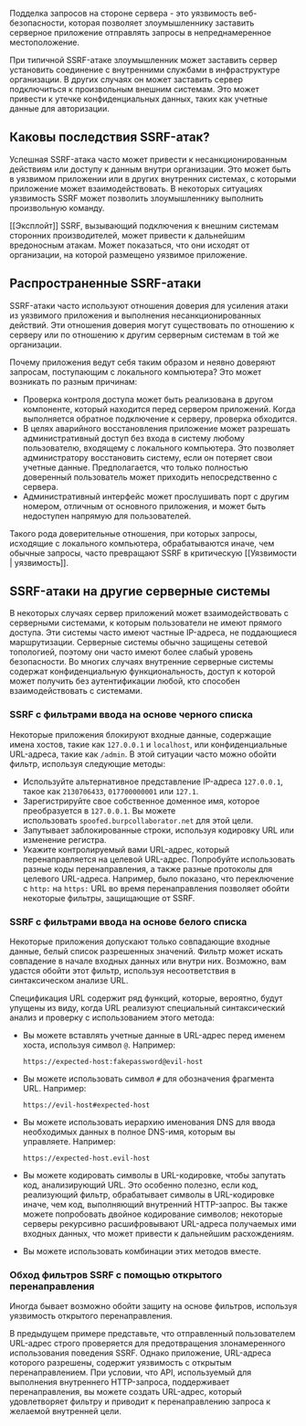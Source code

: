 Подделка запросов на стороне сервера - это уязвимость веб-безопасности, которая позволяет злоумышленнику заставить серверное приложение отправлять запросы в непреднамеренное местоположение.

При типичной SSRF-атаке злоумышленник может заставить сервер установить соединение с внутренними службами в инфраструктуре организации. В других случаях он может заставить сервер подключиться к произвольным внешним системам. Это может привести к утечке конфиденциальных данных, таких как учетные данные для авторизации.

## Каковы последствия SSRF-атак?

Успешная SSRF-атака часто может привести к несанкционированным действиям или доступу к данным внутри организации. Это может быть в уязвимом приложении или в других внутренних системах, с которыми приложение может взаимодействовать. В некоторых ситуациях уязвимость SSRF может позволить злоумышленнику выполнить произвольную команду.

[[Эксплойт]] SSRF, вызывающий подключения к внешним системам сторонних производителей, может привести к дальнейшим вредоносным атакам. Может показаться, что они исходят от организации, на которой размещено уязвимое приложение.

## Распространенные SSRF-атаки

SSRF-атаки часто используют отношения доверия для усиления атаки из уязвимого приложения и выполнения несанкционированных действий. Эти отношения доверия могут существовать по отношению к серверу или по отношению к другим серверным системам в той же организации.

Почему приложения ведут себя таким образом и неявно доверяют запросам, поступающим с локального компьютера? Это может возникать по разным причинам:

- Проверка контроля доступа может быть реализована в другом компоненте, который находится перед сервером приложений. Когда выполняется обратное подключение к серверу, проверка обходится.
- В целях аварийного восстановления приложение может разрешать административный доступ без входа в систему любому пользователю, входящему с локального компьютера. Это позволяет администратору восстановить систему, если он потеряет свои учетные данные. Предполагается, что только полностью доверенный пользователь может приходить непосредственно с сервера.
- Административный интерфейс может прослушивать порт с другим номером, отличным от основного приложения, и может быть недоступен напрямую для пользователей.

Такого рода доверительные отношения, при которых запросы, исходящие с локального компьютера, обрабатываются иначе, чем обычные запросы, часто превращают SSRF в критическую [[Уязвимости | уязвимость]]. 

## SSRF-атаки на другие серверные системы

В некоторых случаях сервер приложений может взаимодействовать с серверными системами, к которым пользователи не имеют прямого доступа. Эти системы часто имеют частные IP-адреса, не поддающиеся маршрутизации. Серверные системы обычно защищены сетевой топологией, поэтому они часто имеют более слабый уровень безопасности. Во многих случаях внутренние серверные системы содержат конфиденциальную функциональность, доступ к которой может получить без аутентификации любой, кто способен взаимодействовать с системами.

### SSRF с фильтрами ввода на основе черного списка

Некоторые приложения блокируют входные данные, содержащие имена хостов, такие как `127.0.0.1` и `localhost`, или конфиденциальные URL-адреса, такие как `/admin`. В этой ситуации часто можно обойти фильтр, используя следующие методы:

- Используйте альтернативное представление IP-адреса `127.0.0.1`, такое как `2130706433`, `017700000001` или `127.1`.
- Зарегистрируйте свое собственное доменное имя, которое преобразуется в `127.0.0.1`. Вы можете использовать `spoofed.burpcollaborator.net` для этой цели.
- Запутывает заблокированные строки, используя кодировку URL или изменение регистра.
- Укажите контролируемый вами URL-адрес, который перенаправляется на целевой URL-адрес. Попробуйте использовать разные коды перенаправления, а также разные протоколы для целевого URL-адреса. Например, было показано, что переключение с `http:` на `https:` URL во время перенаправления позволяет обойти некоторые фильтры, защищающие от SSRF.
### SSRF с фильтрами ввода на основе белого списка

Некоторые приложения допускают только совпадающие входные данные, белый список разрешенных значений. Фильтр может искать совпадение в начале входных данных или внутри них. Возможно, вам удастся обойти этот фильтр, используя несоответствия в синтаксическом анализе URL.

Спецификация URL содержит ряд функций, которые, вероятно, будут упущены из виду, когда URL реализуют специальный синтаксический анализ и проверку с использованием этого метода:

- Вы можете вставлять учетные данные в URL-адрес перед именем хоста, используя символ `@`. Например:
    
    `https://expected-host:fakepassword@evil-host`
- Вы можете использовать символ `#` для обозначения фрагмента URL. Например:
    
    `https://evil-host#expected-host`
- Вы можете использовать иерархию именования DNS для ввода необходимых данных в полное DNS-имя, которым вы управляете. Например:
    
    `https://expected-host.evil-host`
- Вы можете кодировать символы в URL-кодировке, чтобы запутать код, анализирующий URL. Это особенно полезно, если код, реализующий фильтр, обрабатывает символы в URL-кодировке иначе, чем код, выполняющий внутренний HTTP-запрос. Вы также можете попробовать двойное кодирование символов; некоторые серверы рекурсивно расшифровывают URL-адреса получаемых ими входных данных, что может привести к дальнейшим расхождениям.
- Вы можете использовать комбинации этих методов вместе.

### Обход фильтров SSRF с помощью открытого перенаправления

Иногда бывает возможно обойти защиту на основе фильтров, используя уязвимость открытого перенаправления.

В предыдущем примере представьте, что отправленный пользователем URL-адрес строго проверяется для предотвращения злонамеренного использования поведения SSRF. Однако приложение, URL-адреса которого разрешены, содержит уязвимость с открытым перенаправлением. При условии, что API, используемый для выполнения внутреннего HTTP-запроса, поддерживает перенаправления, вы можете создать URL-адрес, который удовлетворяет фильтру и приводит к перенаправлению запроса к желаемой внутренней цели.
